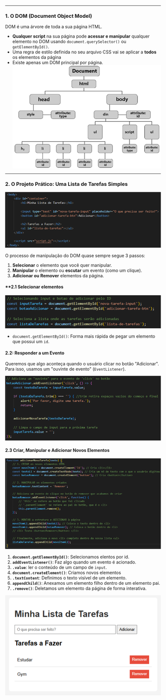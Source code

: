 
---
### **1. O DOM (Document Object Model)**

DOM é uma árvore de toda a sua página HTML. 

- **Qualquer script** na sua página pode **acessar e manipular** qualquer elemento no DOM usando `document.querySelector()` ou `getElementById()`.
- Uma regra de estilo definida no seu arquivo CSS vai se aplicar a **todos** os elementos da página 
- Existe apenas um DOM principal por página.
![550](../../attachments/Pasted%20image%2020250705152711.png)

---
### **2. O Projeto Prático: Uma Lista de Tarefas Simples**

![](../../attachments/Pasted%20image%2020250705154046.png)

O processo de manipulação do DOM quase sempre segue 3 passos:

1. **Selecionar** o elemento que você quer manipular.
2. **Manipular** o elemento ou **escutar** um evento (como um clique).
3. **Adicionar ou Remover** elementos da página.
#### **2.1 Selecionar elementos 

![](../../attachments/Pasted%20image%2020250705154818.png)

- `document.getElementById()`: Forma mais rápida de pegar um elemento que possui um `id`.
#### **2.2: Responder a um Evento**

Queremos que algo aconteça quando o usuário clicar no botão "Adicionar". Para isso, usamos um "ouvinte de evento" (`EventListener`).

![](../../attachments/Pasted%20image%2020250705154907.png)

#### **2.3 Criar, Manipular e Adicionar Novos Elementos**

![](../../attachments/Pasted%20image%2020250705155801.png)

1. **`document.getElementById()`**: Selecionamos elentos por id.
2. **`addEventListener()`**: Faz algo quando um evento é acionado.
3. **`.value`**: ler o conteúdo de um campo de `input`.
4. **`document.createElement()`**: Criamos novos elementos
5. **`.textContent`**: Definimos o texto visível de um elemento.
6. **`appendChild()`**: Anexamos um elemento filho dentro de um elemento pai.
7. **`.remove()`**: Deletamos um elemento da página de forma interativa.

![](../../attachments/Pasted%20image%2020250705153959.png)
